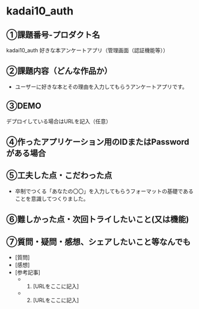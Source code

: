 # kadai10_auth
## ①課題番号-プロダクト名
kadai10_auth
好きな本アンケートアプリ（管理画面（認証機能等））

## ②課題内容（どんな作品か）
- ユーザーに好きな本とその理由を入力してもらうアンケートアプリです。

## ③DEMO
デプロイしている場合はURLを記入（任意）

## ④作ったアプリケーション用のIDまたはPasswordがある場合

## ⑤工夫した点・こだわった点
- 卒制でつくる「あなたの〇〇」を入力してもらうフォーマットの基礎であることを意識してつくりました。

## ⑥難しかった点・次回トライしたいこと(又は機能)


## ⑦質問・疑問・感想、シェアしたいこと等なんでも

- [質問]
- [感想]
- [参考記事]
  - 1. [URLをここに記入]
  - 2. [URLをここに記入]
